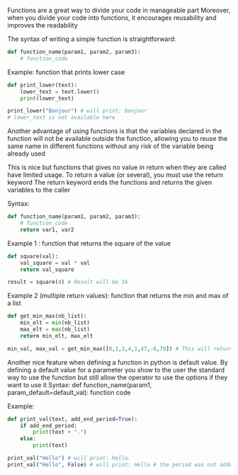 Functions are a great way to divide your code in manageable part
Moreover, when you divide your code into functions, it encourages reusability and improves the readability

The syntax of writing a simple function is straightforward:
```python
def function_name(param1, param2, param3):
    # function_code
```

Example: function that prints lower case
```python
def print_lower(text):
    lower_text = text.lower()
    print(lower_text)

print_lower("Bonjour") # will print: bonjour
# lower_text is not available here
```

Another advantage of using functions is that the variables declared in the function will not be available outside
the function, allowing you to reuse the same name in different functions without any risk of the variable being already
used

This is nice but functions that gives no value in return when they are called have limited usage.
To return a value (or several), you must use the return keyword
The return keyword ends the functions and returns the given variables to the caller

Syntax:
```python
def function_name(param1, param2, param3):
    # function_code
    return var1, var2
```

Example 1 : function that returns the square of the value
```python
def square(val):
    val_square = val * val
    return val_square

result = square(4) # Result will be 16
```

Example 2 (multiple return values): function that returns the min and max of a list
```python
def get_min_max(nb_list):
    min_elt = min(nb_list)
    max_elt = max(nb_list)
    return min_elt, max_elt

min_val, max_val = get_min_max([0,1,3,4,1,47,-6,79]) # This will return -6 and 79
```

Another nice feature when defining a function in python is default value.
By defining a default value for a parameter you show to the user the standard way to use the function
but still allow the operator to use the options if they want to use it
Syntax:
def function_name(param1, param_default=default_val):
    function code

Example:
```python
def print_val(text, add_end_period=True):
    if add_end_period:
        print(text + ".")
    else:
        print(text)

print_val("Hello") # will print: Hello.
print_val("Hello", False) # will print: Hello # the period was not added
```